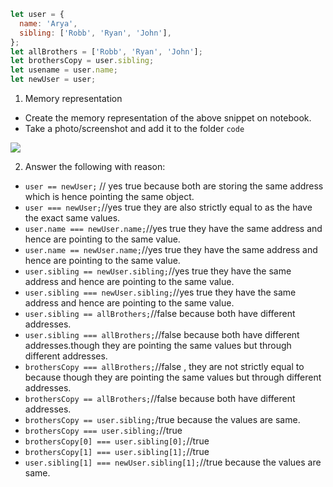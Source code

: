 ```js
let user = {
  name: 'Arya',
  sibling: ['Robb', 'Ryan', 'John'],
};
let allBrothers = ['Robb', 'Ryan', 'John'];
let brothersCopy = user.sibling;
let usename = user.name;
let newUser = user;
```

1. Memory representation

- Create the memory representation of the above snippet on notebook.
- Take a photo/screenshot and add it to the folder `code`
<img src="../">

<!-- To add this image here use ![name](./hello.jpg) -->

2. Answer the following with reason:

- `user == newUser;` // yes true because both are storing the same address which is hence pointing the same object.
- `user === newUser;`//yes true they are also strictly equal to as the have the exact same values.
- `user.name === newUser.name;`//yes true they have the same address and hence are pointing to the same value.
- `user.name == newUser.name;`//yes true they have the same address and hence are pointing to the same value.
- `user.sibling == newUser.sibling;`//yes true they have the same address and hence are pointing to the same value.
- `user.sibling === newUser.sibling;`//yes true they have the same address and hence are pointing to the same value.
- `user.sibling == allBrothers;`//false because both have different addresses.
- `user.sibling === allBrothers;`//false because both have different addresses.though they are pointing the same values but through different addresses.
- `brothersCopy === allBrothers;`//false , they are not strictly equal to because though they are pointing the same values but through different addresses.
- `brothersCopy == allBrothers;`//false because both have different addresses.
- `brothersCopy == user.sibling;`/true because the values are same.
- `brothersCopy === user.sibling;`//true
- `brothersCopy[0] === user.sibling[0];`//true
- `brothersCopy[1] === user.sibling[1];`//true
- `user.sibling[1] === newUser.sibling[1];`//true because the values are same.
